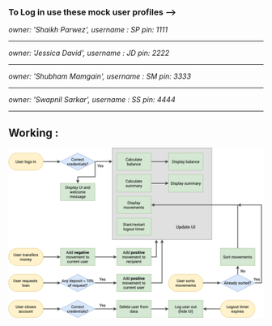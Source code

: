 ### To Log in use these mock user profiles -->

_owner: 'Shaikh Parwez',
username : SP
pin: 1111_

---

_owner: 'Jessica David',
username : JD
pin: 2222_

---

_owner: 'Shubham Mamgain',
username : SM
pin: 3333_

---

_owner: 'Swapnil Sarkar',
username : SS
pin: 4444_

---

## Working :

![Alt text](Bankist-flowchart.png)
